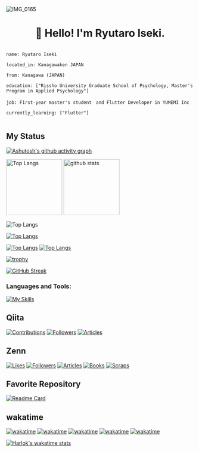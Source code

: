 ![IMG_0165](https://github.com/iseruuuuu/iseruuuuu/assets/67954894/75617289-6ace-4a19-a719-3ea6849ad7bc)

<h1 align="center">👋 Hello! I'm Ryutaro Iseki.</h1>

```

name: Ryutaro Iseki

located_in: Kanagawaken JAPAN

from: Kanagawa (JAPAN)

education: ["Rissho University Graduate School of Psychology, Master's Program in Applied Psychology"]

job: First-year master's student　and Flutter Developer in YUMEMI Inc

currently_learning: ["Flutter"]


```



##  My Status

 
[![Ashutosh's github activity graph](https://github-readme-activity-graph.vercel.app/graph?username=iseruuuuu&theme=github)](https://github.com/iseruuuuu/github-readme-activity-graph)
 
 

<p align="left"> 
  <img alt="Top Langs" height="150px" src="https://github-readme-stats.vercel.app/api/top-langs/?username=iseruuuuu&layout=compact&show_icons=true" />
  <img alt="github stats" height="150px" src="https://github-readme-stats.vercel.app/api?username=iseruuuuu" />

</p>

 ![Top Langs](https://github-readme-stats.vercel.app/api/top-langs/?username=iseruuuuu&hide_progress=true)

[![Top Langs](https://github-readme-stats.vercel.app/api/top-langs/?username=iseruuuuu&layout=donut)](https://github.com/anuraghazra/github-readme-stats)




[![Top Langs](https://github-readme-stats.vercel.app/api/top-langs/?username=iseruuuuu&layout=donut-vertical)](https://github.com/anuraghazra/github-readme-stats)
[![Top Langs](https://github-readme-stats.vercel.app/api/top-langs/?username=iseruuuuu&layout=pie)](https://github.com/anuraghazra/github-readme-stats)


  

[![trophy](https://github-profile-trophy.vercel.app/?username=iseruuuuu&row=1)](https://github.com/iseruuuuu/github-profile-trophy)

[![GitHub Streak](http://github-readme-streak-stats.herokuapp.com?user=iseruuuuu&theme=dark&hide_border=true&currStreakNum=DD2727)](https://git.io/streak-stats)
 
  
<h3 align="left">Languages and Tools:</h3>

[![My Skills](https://skillicons.dev/icons?i=dart,flutter,firebase,github,git,androidstudio,vscode,swift,kotlin,html,css,discord,figma,instagram,twitter,&perline=10)](https://skillicons.dev)



 ## Qiita
 [![Contributions](https://badgen.org/img/qiita/isekiryu/contributions?style=for-the-badge)](https://qiita.com/isekiryu)
 [![Followers](https://badgen.org/img/qiita/isekiryu/followers?style=for-the-badge)](https://qiita.com/isekiryu)
 [![Articles](https://badgen.org/img/qiita/isekiryu/articles?style=for-the-badge)](https://qiita.com/isekiryu)
  

  ## Zenn
  [![Likes](https://badgen.org/img/zenn/iseki/likes?style=for-the-badge)](https://zenn.dev/iseki)
  [![Followers](https://badgen.org/img/zenn/iseki/followers?style=for-the-badge)](https://zenn.dev/iseki)
  [![Articles](https://badgen.org/img/zenn/iseki/articles?style=for-the-badge)](https://zenn.dev/iseki)
  [![Books](https://badgen.org/img/zenn/iseki/books?style=for-the-badge)](https://zenn.dev/iseki?tab=books)
  [![Scraps](https://badgen.org/img/zenn/iseki/scraps?style=for-the-badge)](https://zenn.dev/iseki?tab=scraps)
  
  
  ## Favorite Repository
  [![Readme Card](https://github-readme-stats.vercel.app/api/pin/?username=iseruuuuu&repo=disney_app)](https://github.com/iseruuuuu/disney_app)
  

 ## wakatime
[![wakatime](https://wakatime.com/badge/user/bee3ab95-a9d5-43f5-a7a0-916f0077a695/project/19817bce-f68f-4193-9b8f-d36d3748fadd.svg)](https://wakatime.com/badge/user/bee3ab95-a9d5-43f5-a7a0-916f0077a695/project/19817bce-f68f-4193-9b8f-d36d3748fadd)
[![wakatime](https://wakatime.com/badge/user/bee3ab95-a9d5-43f5-a7a0-916f0077a695/project/d1988216-5ad0-4f47-98b1-55b9ac9eaa8a.svg)](https://wakatime.com/badge/user/bee3ab95-a9d5-43f5-a7a0-916f0077a695/project/d1988216-5ad0-4f47-98b1-55b9ac9eaa8a)
[![wakatime](https://wakatime.com/badge/user/bee3ab95-a9d5-43f5-a7a0-916f0077a695/project/0e2c82ca-c895-42fd-8cea-b08115390644.svg)](https://wakatime.com/badge/user/bee3ab95-a9d5-43f5-a7a0-916f0077a695/project/0e2c82ca-c895-42fd-8cea-b08115390644)
[![wakatime](https://wakatime.com/badge/user/bee3ab95-a9d5-43f5-a7a0-916f0077a695/project/4479988e-583b-4275-9bb5-ac6f79369def.svg)](https://wakatime.com/badge/user/bee3ab95-a9d5-43f5-a7a0-916f0077a695/project/4479988e-583b-4275-9bb5-ac6f79369def)
[![wakatime](https://wakatime.com/badge/user/bee3ab95-a9d5-43f5-a7a0-916f0077a695/project/8021ef75-e3be-4963-bdf7-a49abecfd11d.svg)](https://wakatime.com/badge/user/bee3ab95-a9d5-43f5-a7a0-916f0077a695/project/8021ef75-e3be-4963-bdf7-a49abecfd11d)


  [![Harlok's wakatime stats](https://github-readme-stats.vercel.app/api/wakatime?username=bee3ab95-a9d5-43f5-a7a0-916f0077a695)](https://github.com/anuraghazra/github-readme-stats)
  
  

  
